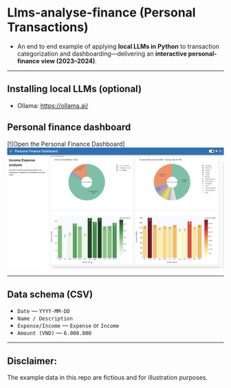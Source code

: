 # Llms-analyse-finance (Personal Transactions)

- An end to end example of applying **local LLMs in Python** to transaction categorization and dashboarding—delivering an **interactive personal-finance view (2023–2024)**.
---

## Installing local LLMs (optional)
- Ollama: https://ollama.ai/  

## Personal finance dashboard

[![Open the Personal Finance Dashboard][![Open the Personal Finance Dashboard](docs/dashboard.png)](https://anhnguyen623.github.io/personal_transactions/?v=20250910-2)


---

## Data schema (CSV)
- `Date` — `YYYY-MM-DD`
- `Name / Description`
- `Expense/Income` — `Expense` or `Income`
- `Amount (VND)` —  `6.000.000`

---

## Disclaimer:
The example data in this repo are fictious and for illustration purposes.
